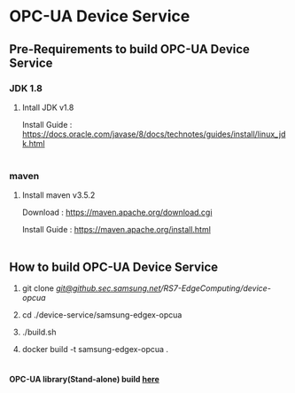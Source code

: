 # OPC-UA Device Service

## Pre-Requirements to build OPC-UA Device Service

### JDK 1.8
1. Intall JDK v1.8

   Install Guide : https://docs.oracle.com/javase/8/docs/technotes/guides/install/linux_jdk.html
<br></br>
### maven
1. Install maven v3.5.2

   Download : https://maven.apache.org/download.cgi

   Install Guide : https://maven.apache.org/install.html
<br></br>
## How to build OPC-UA Device Service
1. git clone *git@github.sec.samsung.net/RS7-EdgeComputing/device-opcua*

2. cd ./device-service/samsung-edgex-opcua

3. ./build.sh

4. docker build -t samsung-edgex-opcua .
<br></br>

#### OPC-UA library(Stand-alone) build [here](./protocol-stack/opc-ua/edge-opcua/README.md)
